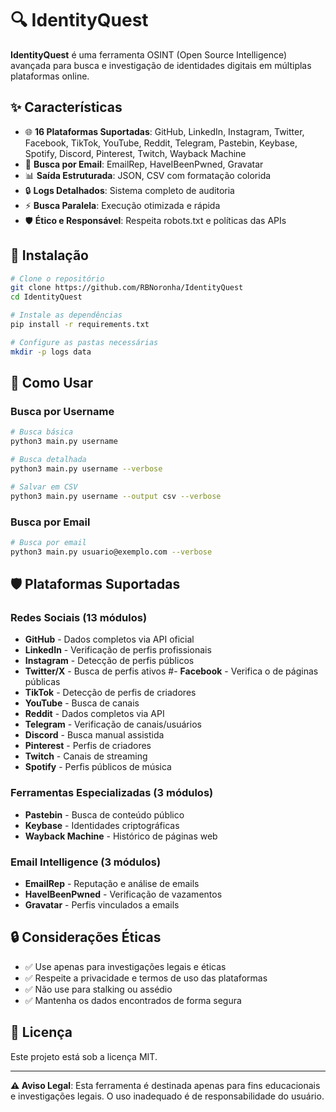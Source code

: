 # 🔍 IdentityQuest

**IdentityQuest** é uma ferramenta OSINT (Open Source Intelligence) avançada para busca e investigação de identidades digitais em múltiplas plataformas online.

## ✨ Características

- 🌐 **16 Plataformas Suportadas**: GitHub, LinkedIn, Instagram, Twitter, Facebook, TikTok, YouTube, Reddit, Telegram, Pastebin, Keybase, Spotify, Discord, Pinterest, Twitch, Wayback Machine
- 📧 **Busca por Email**: EmailRep, HaveIBeenPwned, Gravatar
- 📊 **Saída Estruturada**: JSON, CSV com formatação colorida
- 🔒 **Logs Detalhados**: Sistema completo de auditoria
- ⚡ **Busca Paralela**: Execução otimizada e rápida
- 🛡️ **Ético e Responsável**: Respeita robots.txt e políticas das APIs

## 🚀 Instalação

```bash
# Clone o repositório
git clone https://github.com/RBNoronha/IdentityQuest
cd IdentityQuest

# Instale as dependências
pip install -r requirements.txt

# Configure as pastas necessárias
mkdir -p logs data
```

## 📖 Como Usar

### Busca por Username
```bash
# Busca básica
python3 main.py username

# Busca detalhada
python3 main.py username --verbose

# Salvar em CSV
python3 main.py username --output csv --verbose
```

### Busca por Email
```bash
# Busca por email
python3 main.py usuario@exemplo.com --verbose
```

## 🛡️ Plataformas Suportadas

### Redes Sociais (13 módulos)
- **GitHub** - Dados completos via API oficial
- **LinkedIn** - Verificação de perfis profissionais
- **Instagram** - Detecção de perfis públicos
- **Twitter/X** - Busca de perfis ativos
#- **Facebook** - Verifica
o de páginas públicas
- **TikTok** - Detecção de perfis de criadores
- **YouTube** - Busca de canais
- **Reddit** - Dados completos via API
- **Telegram** - Verificação de canais/usuários
- **Discord** - Busca manual assistida
- **Pinterest** - Perfis de criadores
- **Twitch** - Canais de streaming
- **Spotify** - Perfis públicos de música

### Ferramentas Especializadas (3 módulos)
- **Pastebin** - Busca de conteúdo público
- **Keybase** - Identidades criptográficas
- **Wayback Machine** - Histórico de páginas web

### Email Intelligence (3 módulos)
- **EmailRep** - Reputação e análise de emails
- **HaveIBeenPwned** - Verificação de vazamentos
- **Gravatar** - Perfis vinculados a emails

## 🔒 Considerações Éticas

- ✅ Use apenas para investigações legais e éticas
- ✅ Respeite a privacidade e termos de uso das plataformas
- ✅ Não use para stalking ou assédio
- ✅ Mantenha os dados encontrados de forma segura

## 📝 Licença

Este projeto está sob a licença MIT.

---

**⚠️ Aviso Legal**: Esta ferramenta é destinada apenas para fins educacionais e investigações legais. O uso inadequado é de responsabilidade do usuário.
